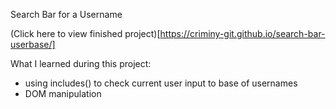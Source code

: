 Search Bar for a Username

(Click here to view finished project)[https://criminy-git.github.io/search-bar-userbase/]

What I learned during this project:
- using includes() to check current user input to base of usernames
- DOM manipulation
